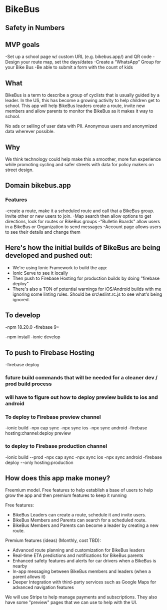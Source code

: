 # BikeBus

## Safety in Numbers

## MVP goals

   -Set up a school page w/ custom URL (e.g. bikebus.app/<school-name>) and QR code
   -Design your route map, set the days/dates
   -Create a “WhatsApp” Group for your Bike Bus
   -Be able to submit a form with the count of kids

## What

BikeBus is a term to describe a group of cyclists that is usually guided by a leader. In the US, this has become a growing activity to help children get to school. This app will help BikeBus leaders create a route, invite new members and allow parents to monitor the BikeBus as it makes it way to school.

No ads or selling of user data with PII. Anonymous users and anonymized data wherever possible.  

## Why

We think technology could help make this a smoother, more fun experience while promoting cycling and safer streets with data for policy makers on street design.

## Domain bikebus.app

### Features

-create a route, make it a scheduled route and call that a BikeBus group. Invite other or new users to join.
-Map search then allow options to get directions, look for routes or BikeBus groups
-"Bulletin Boards" allow users in a BikeBus or Organization to send messages
-Account page allows users to see their details and change them

## Here's how the initial builds of BikeBus are being developed and pushed out:

- We're using Ionic Framework to build the app:
- Ionic Serve to see it locally
- Then push to Firebase Hosting for production builds by doing "firebase deploy"
- There's also a TON of potential warnings for iOS/Android builds with me ignoring some linting rules. Should be src\eslint.rc.js to see what's being ignored.

## To develop

-npm 18.20.0
-firebase 9+

-npm install
-ionic develop

## To push to Firebase Hosting

-firebase deploy

### future build commands that will be needed for a cleaner dev / prod build process

### will have to figure out how to deploy preview builds to ios and android

### To deploy to Firebase preview channel

-ionic build
-npx cap sync
-npx sync ios
-npx sync android
-firebase hosting:channel:deploy preview

### to deploy to Firebase production channel

-ionic build --prod
-npx cap sync
-npx sync ios
-npx sync android
-firebase deploy --only hosting:production

## How does this app make money?

Freemium model. Free features to help establish a base of users to help grow the app and then premium features to keep it running

Free features:

- BikeBus Leaders can create a route, schedule it and invite users.
- BikeBus Members and Parents can search for a scheduled route.
- BikeBus Members and Parents can become a leader by creating a new route.

Premium features (ideas) (Monthly, cost TBD):

- Advanced route planning and customization for BikeBus leaders
- Real-time ETA predictions and notifications for BikeBus parents
- Enhanced safety features and alerts for car drivers when a BikeBus is nearby
- In-app messaging between BikeBus members and leaders (when a parent allows it)
- Deeper Integration with third-party services such as Google Maps for advanced navigation features

We will use Stripe to help manage payments and subscriptions. They also have some "preview" pages that we can use to help with the UI.